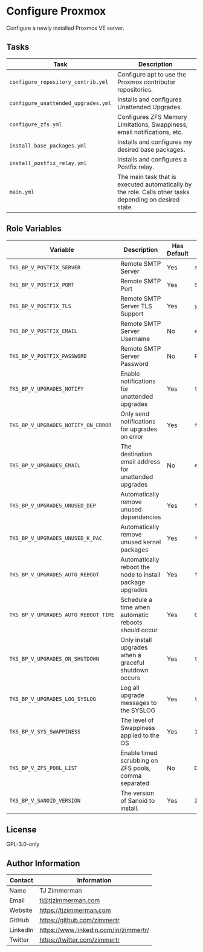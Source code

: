 Configure Proxmox
=========

Configure a newly installed Proxmox VE server.

Tasks
-----

| Task                                | Description                                                  |
| ----------------------------------- | ------------------------------------------------------------ |
| `configure_repository_contrib.yml`  | Configure apt to use the Proxmox contributor repositories.   |
| `configure_unattended_upgrades.yml` | Installs and configures Unattended Upgrades.                 |
| `configure_zfs.yml`                 | Configures ZFS Memory Limitations, Swappiness, email notifications, etc. |
| `install_base_packages.yml`         | Installs and configures my desired base packages.            |
| `install_postfix_relay.yml`         | Installs and configures a Postfix relay.                     |
| `main.yml`                          | The main task that is executed automatically by the role. Calls other tasks depending on desired state. |



Role Variables
--------------

| Variable                             | Description                                               | Has Default | Example               |
| ------------------------------------ | --------------------------------------------------------- | ----------- | --------------------- |
| `TKS_BP_V_POSTFIX_SERVER`            | Remote SMTP Server                                        | Yes         | `smtp.gmail.com`      |
| `TKS_BP_V_POSTFIX_PORT`              | Remote SMTP Port                                          | Yes         | `587`                 |
| `TKS_BP_V_POSTFIX_TLS`               | Remote SMTP Server TLS Support                            | Yes         | `yes`                 |
| `TKS_BP_V_POSTFIX_EMAIL`             | Remote SMTP Server Username                               | No          | `email@gmail.com`     |
| `TKS_BP_V_POSTFIX_PASSWORD`          | Remote SMTP Server Password                               | No          | `PASSWORD`            |
| `TKS_BP_V_UPGRADES_NOTIFY`           | Enable notifications for unattended upgrades              | Yes         | `true`                |
| `TKS_BP_V_UPGRADES_NOTIFY_ON_ERROR`  | Only send notifications for upgrades on error             | Yes         | `false`               |
| `TKS_BP_V_UPGRADES_EMAIL`            | The destination email address for unattended upgrades     | No          | `email@gmail.com`     |
| `TKS_BP_V_UPGRADES_UNUSED_DEP`       | Automatically remove unused dependencies                  | Yes         | `false`               |
| `TKS_BP_V_UPGRADES_UNUSED_K_PAC`     | Automatically remove unused kernel packages               | Yes         | `false`               |
| `TKS_BP_V_UPGRADES_AUTO_REBOOT`      | Automatically reboot the node to install package upgrades | Yes         | `false`               |
| `TKS_BP_V_UPGRADES_AUTO_REBOOT_TIME` | Schedule a time when automatic reboots should occur       | Yes         | `03:00`               |
| `TKS_BP_V_UPGRADES_ON_SHUTDOWN`      | Only install upgrades when a graceful shutdown occurs     | Yes         | `true`                |
| `TKS_BP_V_UPGRADES_LOG_SYSLOG`       | Log all upgrade messages to the SYSLOG                    | Yes         | `true`                |
| `TKS_BP_V_SYS_SWAPPINESS`            | The level of Swappiness applied to the OS                 | Yes         | `10`                  |
| `TKS_BP_V_ZFS_POOL_LIST`             | Enable timed scrubbing on ZFS pools, comma separated      | No          | `DataPool,FlashPool`  |
| `TKS_BP_V_SANOID_VERSION`            | The version of Sanoid to install.                         | Yes         | `2.0.3`               |


License
-------

GPL-3.0-only

Author Information
------------------

| Contact  | Information                           |
| -------- | ------------------------------------- |
| Name     | TJ Zimmerman                          |
| Email    | tj@tjzimmerman.com                    |
| Website  | https://tjzimmerman.com               |
| GitHub   | https://github.com/zimmertr           |
| LinkedIn | https://www.linkedin.com/in/zimmertr/ |
| Twitter  | https://twitter.com/zimmertr          |

